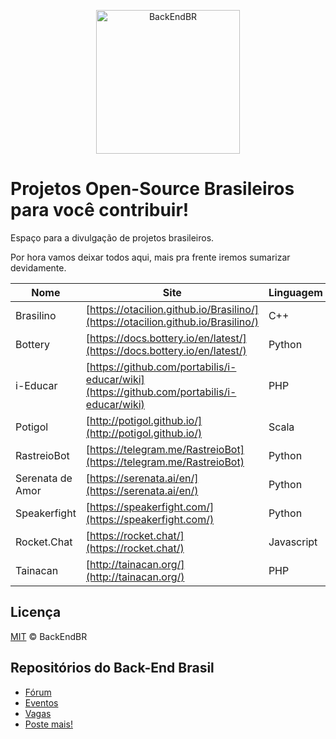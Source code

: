 <p align="center">
  <img src="https://avatars3.githubusercontent.com/u/30732658?v=4&s=200.jpg" alt="BackEndBR" width="230" />
</p>

# Projetos Open-Source Brasileiros para você contribuir!

Espaço para a divulgação de projetos brasileiros.

Por hora vamos deixar todos aqui, mais pra frente iremos sumarizar devidamente.

| Nome | Site | Linguagem | Outros links |
| --- | --- | --- | --- |
| Brasilino | [https://otacilion.github.io/Brasilino/](https://otacilion.github.io/Brasilino/) | C++ |
| Bottery | [https://docs.bottery.io/en/latest/](https://docs.bottery.io/en/latest/) | Python | 
| i-Educar | [https://github.com/portabilis/i-educar/wiki](https://github.com/portabilis/i-educar/wiki) | PHP |
| Potigol | [http://potigol.github.io/](http://potigol.github.io/) | Scala |
| RastreioBot | [https://telegram.me/RastreioBot](https://telegram.me/RastreioBot) | Python | [https://github.com/GabrielRF/RastreioBot](https://github.com/GabrielRF/RastreioBot)
| Serenata de Amor | [https://serenata.ai/en/](https://serenata.ai/en/) | Python |
| Speakerfight | [https://speakerfight.com/](https://speakerfight.com/) | Python | [https://github.com/luanfonceca/speakerfight](https://github.com/luanfonceca/speakerfight)
| Rocket.Chat | [https://rocket.chat/](https://rocket.chat/) | Javascript | 
| Tainacan | [http://tainacan.org/](http://tainacan.org/) | PHP | 

## Licença

[MIT](/LICENSE) &copy; BackEndBR

## Repositórios do Back-End Brasil

- [Fórum](https://github.com/backend-br/forum)
- [Eventos](https://github.com/backend-br/eventos)
- [Vagas](https://github.com/backend-br/vagas)
- [Poste mais!](https://github.com/backend-br/poste-mais)
